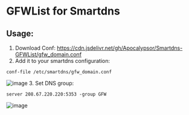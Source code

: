 # GFWList for Smartdns
## Usage:
1. Download Conf: https://cdn.jsdelivr.net/gh/Apocalypsor/Smartdns-GFWList/gfw_domain.conf
2. Add it to your smartdns configuration:
```
conf-file /etc/smartdns/gfw_domain.conf
```
![image](https://cdn.jsdelivr.net/gh/Apocalypsor/Smartdns-GFWList/example1.png)
3. Set DNS group:
```
server 208.67.220.220:5353 -group GFW
```
![image](https://cdn.jsdelivr.net/gh/Apocalypsor/Smartdns-GFWList/example2.png)
